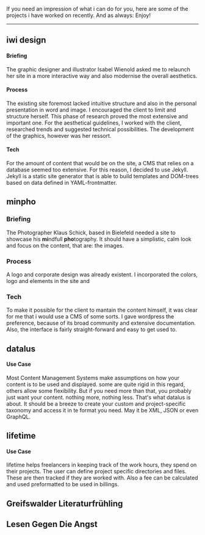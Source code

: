 If you need an impression of what i can do for you,
here are some of the projects i have worked on recently.
And as always: Enjoy!

---

## iwi design

#### Briefing
The graphic designer and illustrator Isabel Wienold asked me to relaunch her site in a more interactive way and also modernise the overall aesthetics.

#### Process
The existing site foremost lacked intuitive structure and also in the personal presentation in word and image. I encouraged the client to limit and structure herself. This phase of research proved the most extensive and important one. For the aesthetical guidelines, I worked with the client, researched trends and suggested technical possibilities. The  development of the graphics, however was her ressort.

#### Tech

For the amount of content that would be on the site, a CMS that relies on a database seemed too extensive. For this reason, I decided to use Jekyll. Jekyll is a static site generator that is able to build templates and DOM-trees based on data defined in YAML-frontmatter.


## minpho
### Briefing

The Photographer Klaus Schick, based in Bielefeld needed a site to showcase his **mi**ndfull **pho**tography. It should have a simplistic, calm look and focus on the content, that are: the images.

### Process

A logo and corporate design was already existent. I  incorporated the colors, logo and elements in the site and


### Tech
To make it possible for the client to mantain the
content himself, it was clear for me that i would
use a CMS of some sorts. I gave wordpress the preference,
because of its broad community and extensive documentation.
Also, the interface is fairly straight-forward and easy to get used to.



## datalus
#### Use Case

Most Content Management Systems make assumptions on how your content is to be used and displayed. some are quite rigid in this regard, others allow some flexibility. But if you need more than that, you probably just want your content. nothing more, nothing less. That's what datalus is about. It should be a breeze to create your custom and project-specific taxonomy and access it in te format you need. May it be XML, JSON or even GraphQL.


## lifetime
#### Use Case
lifetime helps freelancers in keeping track of the work hours, they spend on their projects. The user can define project specific directories and files. These are then tracked if they are worked with. Also a fee can be calculated and used preformatted to be used in billings.

## Greifswalder Literaturfrühling

## Lesen Gegen Die Angst
